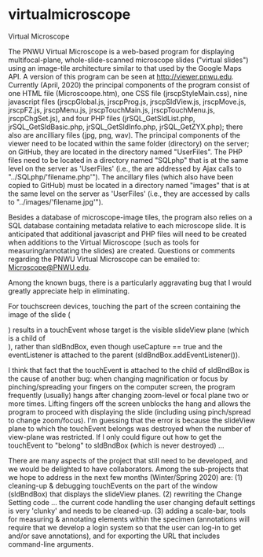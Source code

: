 # virtualmicroscope
Virtual Microscope

The PNWU Virtual Microscope is a web-based program for displaying multifocal-plane, whole-slide-scanned microscope slides ("virtual slides") using an image-tile architecture similar to that used by the Google Maps API.  A version of this program can be seen at http://viewer.pnwu.edu.  Currently (April, 2020) the principal components of the program consist of one HTML file (Microscoope.htm), one CSS file (jrscpStyleMain.css), nine javascript files (jrscpGlobal.js, jrscpProg.js, jrscpSldView.js, jrscpMove.js, jrscpFZ.js, jrscpMenu.js, jrscpTouchMain.js, jrscpTouchMenu.js, jrscpChgSet.js), and four PHP files (jrSQL_GetSldList.php, jrSQL_GetSldBasic.php, jrSQL_GetSldInfo.php, jrSQL_GetZYX.php); there also are ancilliary files (jpg, png, wav).  The principal components of the viewer need to be located within the same folder (directory) on the server; on GitHub, they are located in the directory named "UserFiles".  The PHP files need to be located in a directory named "SQLphp" that is at the same level on the server as 'UserFiles' (i.e., the are addressed by Ajax calls to "../SQLphp/'filename.php'").  The ancillary files (which also have been copied to GitHub) must be located in a directory named "images" that is at the same level on the server as 'UserFiles' (i.e., they are accessed by calls to "../images/'filename.jpg'").

Besides a database of microscope-image tiles, the program also relies on a SQL database containing metadata relative to each microscope slide.  It is anticipated that additional javascript and PHP files will need to be created when additions to the Virtual Microscope (such as tools for measuring/annotating the slides) are created.
Questions or comments regarding the PNWU Virtual Microscope can be emailed to:  Microscope@PNWU.edu.

Among the known bugs, there is a particularly aggravating bug that I would greatly appreciate help in eliminating.

For touchscreen devices, touching the part of the screen containing the image of the slide (<div id="sldBndBox">) results in a touchEvent whose target is the visible slideView plane (which is a child of <div id="sldBndBox">), rather than sldBndBox, even though useCapture == true and the eventListener is attached to the parent (sldBndBox.addEventListener()).

I think that fact that the touchEvent is attached to the child of sldBndBox is the cause of another bug: when changing magnification or focus by pinching/spreading your fingers on the computer screen, the program frequently (usually) hangs after changing zoom-level or focal plane two or more times.  Lifting fingers off the screen unblocks the hang and allows the program to proceed with displaying the slide (including using pinch/spread to change zoom/focus). I'm guessing that the error is because the slideView plane to which the touchEvent belongs was destroyed when the number of view-plane was restricted.  If I only could figure out how to get the touchEvent to "belong" to sldBndBox (which is never destroyed) ... 
  
There are many aspects of the project that still need to be developed, and we would be delighted to have collaborators.  Among the sub-projects that we hope to address in the next few months (Winter/Spring 2020) are:
  (1) cleaning-up & debugging touchEvents on the part of the window (sldBndBox) that displays the slideView planes.
  (2) rewriting the Change Setting code ... the current code handling the user changing default settings is very 'clunky' and needs to be cleaned-up.
  (3) adding a scale-bar, tools for measuring & annotating elements within the specimen (annotations will require that we develop a login system so that the user can log-in to get and/or save annotations), and for exporting the URL that includes command-line arguments.
